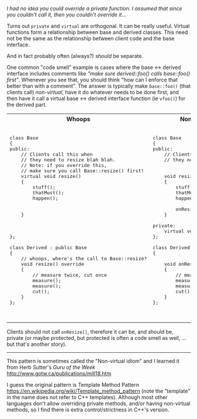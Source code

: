 _I had no idea you could override a private function.  I assumed that since you couldn't call it, then you couldn't override it..._

Turns out `private` and `virtual` are orthogonal.  It can be really useful.
Virtual functions form a relationship between base and derived classes.
This need not be the same as the relationship between client code and the base interface.

And in fact probably often (always?) _should_ be separate.

One common "code smell" example is cases where the base <-> derived interface includes comments like
_"make sure derived::foo() calls base::foo() first"_.
Whenever you see that, you should think "how can I enforce that better than with a comment".
The answer is typically make `base::foo()` (that clients call) _non-virtual_,
have it do whatever needs to be done first,
and then have it call a virtual base <-> derived interface function (ie `vfoo()`) for the derived part.



<table>
<tr>
<th>
Whoops
</th>
<th>
Non-virtual Idiom
</th>
</tr>
<tr>
<td  valign="top">

<pre lang="cpp">

class Base
{
public:
    // Clients call this when
    // they need to resize blah blah.
    // Note: if you override this,
    // make sure you call Base::resize() first!
    virtual void resize()
    {
        stuff();
        thatMust();
        happen();
        
        
    }
    
    
    
};

class Derived : public Base
{
    // whoops, where's the call to Base::resize?
    void resize() override
    {
        // measure twice, cut once
        measure();
        measure();
        cut();
    }
};

</pre>
</td>
<td  valign="top">

<pre lang="cpp">

class Base
{
public:
    // Clients call this when
    // they need to resize blah blah.


    void resize()  // NON VIRTUAL!
    {
        stuff();
        thatMust();
        happen();
        
        onResize(); // virtual
    }
    
private:
    virtual void onResize() { }
};

class Derived : public Base
{

    void onResize() override
    {
        // measure twice, cut once
        measure();
        measure();
        cut();
    }
};


</pre>
</td>
</tr>
</table>

Clients should not call `onResize()`, therefore it can be, and should be, private
(or maybe protected, but protected is often a code smell as well, ... but that's another story).

---

This pattern is sometimes called the "Non-virtual idiom" and I learned it from Herb Sutter's _Guru of the Week_ http://www.gotw.ca/publications/mill18.htm

I guess the original pattern is Template Method Pattern https://en.wikipedia.org/wiki/Template_method_pattern (note the "template" in the name does not refer to C++ templates).  Although most other languages don't allow overriding private methods, and/or having non-virtual methods, so I find there is extra control/strictness in C++'s version.
